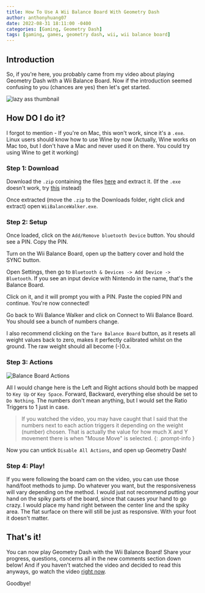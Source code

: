 ```yaml
---
title: How To Use A Wii Balance Board With Geometry Dash
author: anthonyhuang07
date: 2022-08-31 18:11:00 -0400
categories: [Gaming, Geometry Dash]
tags: [gaming, games, geometry dash, wii, wii balance board]
---
```


## Introduction

So, if you're here, you probably came from my video about playing Geometry Dash with a Wii Balance Board. Now if the introduction seemed confusing to you (chances are yes) then let's get started.

![lazy ass thumbnail](https://i.imgur.com/XrYzz79.png)

## How DO I do it?

I forgot to mention - If you're on Mac, this won't work, since it's a `.exe`. Linux users should know how to use Wine by now (Actually, Wine works on Mac too, but I don't have a Mac and never used it on there. You could try using Wine to get it working)

### Step 1: Download

Download the `.zip` containing the files [here](https://github.com/lshachar/WiiBalanceWalker/releases/download/v0.5/WiiBalanceWalker_x86.zip) and extract it. (If the `.exe` doesn't work, try [this](https://github.com/lshachar/WiiBalanceWalker/releases/download/v0.5/WiiBalanceWalker_x64.zip) instead)

Once extracted (move the `.zip` to the Downloads folder, right click and extract) open `WiiBalanceWalker.exe`.

### Step 2: Setup

Once loaded, click on the `Add/Remove bluetooth Device` button. You should see a PIN. Copy the PIN.

Turn on the Wii Balance Board, open up the battery cover and hold the SYNC button.

Open Settings, then go to `Bluetooth & Devices -> Add Device -> Bluetooth`. If you see an input device with Nintendo in the name, that's the Balance Board.

Click on it, and it will prompt you with a PIN. Paste the copied PIN and continue. You're now connected!

Go back to Wii Balance Walker and click on Connect to Wii Balance Board. You should see a bunch of numbers change.

I also recommend clicking on the `Tare Balance Board` button, as it resets all weight values back to zero, makes it perfectly calibrated whilst on the ground. The raw weight should all become (-)0.x.

### Step 3: Actions

![Balance Board Actions](https://i.imgur.com/pns4Wvh.jpg)

All I would change here is the Left and Right actions should both be mapped to `Key Up` or `Key Space`. Forward, Backward, everything else should be set to `Do Nothing`. The numbers don't mean anything, but I would set the Ratio Triggers to 1 just in case.

> If you watched the video, you may have caught that I said that the numbers next to each action triggers it depending on the weight (number) chosen. That is actually the value for how much X and Y movement there is when "Mouse Move" is selected.
{: .prompt-info }

Now you can untick `Disable All Actions`, and open up Geometry Dash!

### Step 4: Play!

If you were following the board cam on the video, you can use those hand/foot methods to jump. Do whatever you want, but the responsiveness will vary depending on the method. I would just not recommend putting your hand on the spiky parts of the board, since that causes your hand to go crazy. I would place my hand right between the center line and the spiky area. The flat surface on there will still be just as responsive. With your foot it doesn't matter.

## That's it!

You can now play Geometry Dash with the Wii Balance Board! Share your progress, questions, concerns all in the new comments section down below! And if you haven't watched the video and decided to read this anyways, go watch the video [right now]().

Goodbye!

